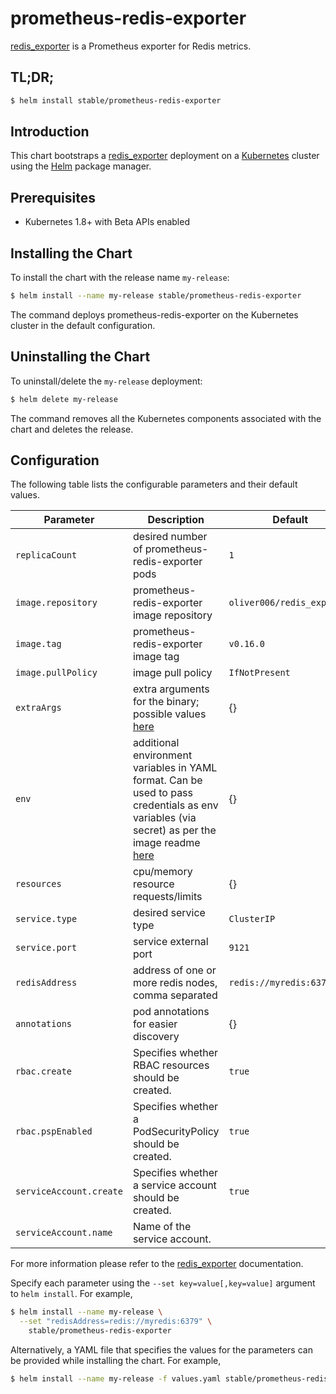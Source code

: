 # prometheus-redis-exporter

[redis_exporter](https://github.com/oliver006/redis_exporter) is a Prometheus exporter for Redis metrics.

## TL;DR;

```bash
$ helm install stable/prometheus-redis-exporter
```

## Introduction

This chart bootstraps a [redis_exporter](https://github.com/oliver006/redis_exporter) deployment on a [Kubernetes](http://kubernetes.io) cluster using the [Helm](https://helm.sh) package manager.

## Prerequisites

- Kubernetes 1.8+ with Beta APIs enabled

## Installing the Chart

To install the chart with the release name `my-release`:

```bash
$ helm install --name my-release stable/prometheus-redis-exporter
```

The command deploys prometheus-redis-exporter on the Kubernetes cluster in the default configuration.

## Uninstalling the Chart

To uninstall/delete the `my-release` deployment:

```bash
$ helm delete my-release
```

The command removes all the Kubernetes components associated with the chart and deletes the release.

## Configuration

The following table lists the configurable parameters and their default values.

| Parameter              | Description                                         | Default                   |
| ---------------------- | --------------------------------------------------- | ------------------------- |
| `replicaCount`         | desired number of prometheus-redis-exporter pods    | `1`                       |
| `image.repository`     | prometheus-redis-exporter image repository          | `oliver006/redis_exporter`|
| `image.tag`            | prometheus-redis-exporter image tag                 | `v0.16.0`                 |
| `image.pullPolicy`     | image pull policy                                   | `IfNotPresent`            |
| `extraArgs`            | extra arguments for the binary; possible values [here](https://github.com/oliver006/redis_exporter#flags)| {}
| `env`                  | additional environment variables in YAML format. Can be used to pass credentials as env variables (via secret) as per the image readme [here](https://github.com/oliver006/redis_exporter#environment-variables) | {} |
| `resources`            | cpu/memory resource requests/limits                 | {}                        |
| `service.type`         | desired service type                                | `ClusterIP`               |
| `service.port`         | service external port                               | `9121`                    |
| `redisAddress`         | address of one or more redis nodes, comma separated | `redis://myredis:6379`    |
| `annotations`          | pod annotations for easier discovery                | {}                        |
| `rbac.create`           | Specifies whether RBAC resources should be created.| `true` |
| `rbac.pspEnabled`       | Specifies whether a PodSecurityPolicy should be created.| `true` |
| `serviceAccount.create` | Specifies whether a service account should be created.| `true` |
| `serviceAccount.name`   | Name of the service account.|        |

For more information please refer to the [redis_exporter](https://github.com/oliver006/redis_exporter) documentation.

Specify each parameter using the `--set key=value[,key=value]` argument to `helm install`. For example,

```bash
$ helm install --name my-release \
  --set "redisAddress=redis://myredis:6379" \
    stable/prometheus-redis-exporter
```

Alternatively, a YAML file that specifies the values for the parameters can be provided while installing the chart. For example,

```bash
$ helm install --name my-release -f values.yaml stable/prometheus-redis-exporter
```
